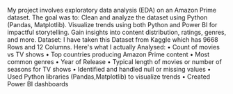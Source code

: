 My project involves exploratory data analysis (EDA) on an Amazon Prime dataset.
The goal was to:
Clean and analyze the dataset using Python (Pandas, Matplotlib).
Visualize trends using both Python and Power BI for impactful storytelling.
Gain insights into content distribution, ratings, genres, and more.
Dataset:
I have taken this Dataset from Kaggle which has 9668 Rows and 12 Columns.
Here's what I actually Analysed:
• Count of movies vs TV shows
• Top countries producing Amazon Prime content
• Most common genres
• Year of Release
• Typical length of movies or number of seasons for TV shows
• Identified and handled null or missing values
• Used Python libraries (Pandas,Matplotlib) to visualize trends
• Created Power BI dashboards 

